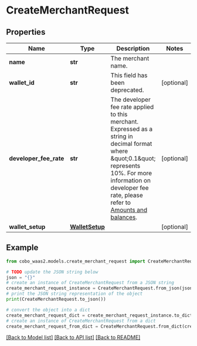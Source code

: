 # CreateMerchantRequest


## Properties

Name | Type | Description | Notes
------------ | ------------- | ------------- | -------------
**name** | **str** | The merchant name. | 
**wallet_id** | **str** | This field has been deprecated. | [optional] 
**developer_fee_rate** | **str** | The developer fee rate applied to this merchant. Expressed as a string in decimal format where \&quot;0.1\&quot; represents 10%. For more information on developer fee rate, please refer to [Amounts and balances](https://www.cobo.com/developers/v2/payments/amounts-and-balances). | [optional] 
**wallet_setup** | [**WalletSetup**](WalletSetup.md) |  | [optional] 

## Example

```python
from cobo_waas2.models.create_merchant_request import CreateMerchantRequest

# TODO update the JSON string below
json = "{}"
# create an instance of CreateMerchantRequest from a JSON string
create_merchant_request_instance = CreateMerchantRequest.from_json(json)
# print the JSON string representation of the object
print(CreateMerchantRequest.to_json())

# convert the object into a dict
create_merchant_request_dict = create_merchant_request_instance.to_dict()
# create an instance of CreateMerchantRequest from a dict
create_merchant_request_from_dict = CreateMerchantRequest.from_dict(create_merchant_request_dict)
```
[[Back to Model list]](../README.md#documentation-for-models) [[Back to API list]](../README.md#documentation-for-api-endpoints) [[Back to README]](../README.md)


